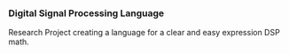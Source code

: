 ### Digital Signal Processing Language

Research Project creating a language for a clear and easy expression DSP math.
